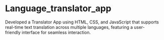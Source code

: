 # Language_translator_app
Developed a Translator App using HTML, CSS, and JavaScript that supports real-time text translation across multiple languages,  featuring a user-friendly interface for seamless interaction.
